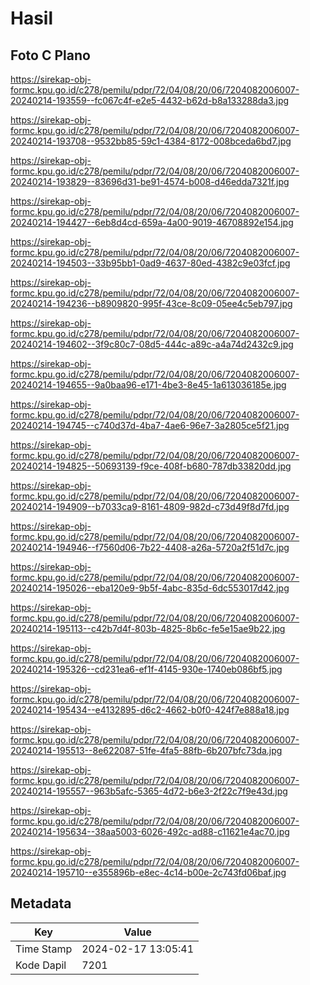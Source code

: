 # Hasil

## Foto C Plano

https://sirekap-obj-formc.kpu.go.id/c278/pemilu/pdpr/72/04/08/20/06/7204082006007-20240214-193559--fc067c4f-e2e5-4432-b62d-b8a133288da3.jpg

https://sirekap-obj-formc.kpu.go.id/c278/pemilu/pdpr/72/04/08/20/06/7204082006007-20240214-193708--9532bb85-59c1-4384-8172-008bceda6bd7.jpg

https://sirekap-obj-formc.kpu.go.id/c278/pemilu/pdpr/72/04/08/20/06/7204082006007-20240214-193829--83696d31-be91-4574-b008-d46edda7321f.jpg

https://sirekap-obj-formc.kpu.go.id/c278/pemilu/pdpr/72/04/08/20/06/7204082006007-20240214-194427--6eb8d4cd-659a-4a00-9019-46708892e154.jpg

https://sirekap-obj-formc.kpu.go.id/c278/pemilu/pdpr/72/04/08/20/06/7204082006007-20240214-194503--33b95bb1-0ad9-4637-80ed-4382c9e03fcf.jpg

https://sirekap-obj-formc.kpu.go.id/c278/pemilu/pdpr/72/04/08/20/06/7204082006007-20240214-194236--b8909820-995f-43ce-8c09-05ee4c5eb797.jpg

https://sirekap-obj-formc.kpu.go.id/c278/pemilu/pdpr/72/04/08/20/06/7204082006007-20240214-194602--3f9c80c7-08d5-444c-a89c-a4a74d2432c9.jpg

https://sirekap-obj-formc.kpu.go.id/c278/pemilu/pdpr/72/04/08/20/06/7204082006007-20240214-194655--9a0baa96-e171-4be3-8e45-1a613036185e.jpg

https://sirekap-obj-formc.kpu.go.id/c278/pemilu/pdpr/72/04/08/20/06/7204082006007-20240214-194745--c740d37d-4ba7-4ae6-96e7-3a2805ce5f21.jpg

https://sirekap-obj-formc.kpu.go.id/c278/pemilu/pdpr/72/04/08/20/06/7204082006007-20240214-194825--50693139-f9ce-408f-b680-787db33820dd.jpg

https://sirekap-obj-formc.kpu.go.id/c278/pemilu/pdpr/72/04/08/20/06/7204082006007-20240214-194909--b7033ca9-8161-4809-982d-c73d49f8d7fd.jpg

https://sirekap-obj-formc.kpu.go.id/c278/pemilu/pdpr/72/04/08/20/06/7204082006007-20240214-194946--f7560d06-7b22-4408-a26a-5720a2f51d7c.jpg

https://sirekap-obj-formc.kpu.go.id/c278/pemilu/pdpr/72/04/08/20/06/7204082006007-20240214-195026--eba120e9-9b5f-4abc-835d-6dc553017d42.jpg

https://sirekap-obj-formc.kpu.go.id/c278/pemilu/pdpr/72/04/08/20/06/7204082006007-20240214-195113--c42b7d4f-803b-4825-8b6c-fe5e15ae9b22.jpg

https://sirekap-obj-formc.kpu.go.id/c278/pemilu/pdpr/72/04/08/20/06/7204082006007-20240214-195326--cd231ea6-ef1f-4145-930e-1740eb086bf5.jpg

https://sirekap-obj-formc.kpu.go.id/c278/pemilu/pdpr/72/04/08/20/06/7204082006007-20240214-195434--e4132895-d6c2-4662-b0f0-424f7e888a18.jpg

https://sirekap-obj-formc.kpu.go.id/c278/pemilu/pdpr/72/04/08/20/06/7204082006007-20240214-195513--8e622087-51fe-4fa5-88fb-6b207bfc73da.jpg

https://sirekap-obj-formc.kpu.go.id/c278/pemilu/pdpr/72/04/08/20/06/7204082006007-20240214-195557--963b5afc-5365-4d72-b6e3-2f22c7f9e43d.jpg

https://sirekap-obj-formc.kpu.go.id/c278/pemilu/pdpr/72/04/08/20/06/7204082006007-20240214-195634--38aa5003-6026-492c-ad88-c11621e4ac70.jpg

https://sirekap-obj-formc.kpu.go.id/c278/pemilu/pdpr/72/04/08/20/06/7204082006007-20240214-195710--e355896b-e8ec-4c14-b00e-2c743fd06baf.jpg


## Metadata

| Key        | Value               |
| ---------- | ------------------- |
| Time Stamp | 2024-02-17 13:05:41 |
| Kode Dapil | 7201                |



